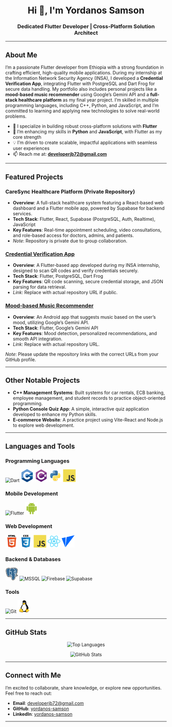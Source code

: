<h1 align="center">Hi 👋, I'm Yordanos Samson</h1>
<h3 align="center">Dedicated Flutter Developer | Cross-Platform Solution Architect</h3>


---

## About Me

I’m a passionate Flutter developer from Ethiopia with a strong foundation in crafting efficient, high-quality mobile applications. During my internship at the Information Network Security Agency (INSA), I developed a **Credential Verification App**, integrating Flutter with PostgreSQL and Dart Frog for secure data handling. My portfolio also includes personal projects like a **mood-based music recommender** using Google’s Gemini API and a **full-stack healthcare platform** as my final year project. I’m skilled in multiple programming languages, including C++, Python, and JavaScript, and I’m committed to learning and applying new technologies to solve real-world problems.

- 🔭 I specialize in building robust cross-platform solutions with **Flutter**  
- 🌱 I’m enhancing my skills in **Python** and **JavaScript**, with Flutter as my core strength  
- 💡 I’m driven to create scalable, impactful applications with seamless user experiences  
- 📫 Reach me at: **developerjb72@gmail.com**  

---

## Featured Projects

### CareSync Healthcare Platform (Private Repository)
- **Overview**: A full-stack healthcare system featuring a React-based web dashboard and a Flutter mobile app, powered by Supabase for backend services.  
- **Tech Stack**: Flutter, React, Supabase (PostgreSQL, Auth, Realtime), JavaScript  
- **Key Features**: Real-time appointment scheduling, video consultations, and role-based access for doctors, admins, and patients.  
- *Note*: Repository is private due to group collaboration.  

### [Credential Verification App](https://github.com/yordanos-samson/credential-verification-app)
- **Overview**: A Flutter-based app developed during my INSA internship, designed to scan QR codes and verify credentials securely.  
- **Tech Stack**: Flutter, PostgreSQL, Dart Frog  
- **Key Features**: QR code scanning, secure credential storage, and JSON parsing for data retrieval.  
- *Link*: Replace with actual repository URL if public.

### [Mood-based Music Recommender](https://github.com/yordanos-samson/mood-music-recommender)
- **Overview**: An Android app that suggests music based on the user’s mood, utilizing Google’s Gemini API.  
- **Tech Stack**: Flutter, Google’s Gemini API  
- **Key Features**: Mood detection, personalized recommendations, and smooth API integration.  
- *Link*: Replace with actual repository URL.

*Note*: Please update the repository links with the correct URLs from your GitHub profile.

---

## Other Notable Projects

- **C++ Management Systems**: Built systems for car rentals, ECB banking, employee management, and student records to practice object-oriented programming.  
- **Python Console Quiz App**: A simple, interactive quiz application developed to enhance my Python skills.  
- **E-commerce Website**: A practice project using Vite-React and Node.js to explore web development.  

---

## Languages and Tools

### Programming Languages  
<p>
  <img src="https://www.vectorlogo.zone/logos/dartlang/dartlang-icon.svg" alt="Dart" width="40" height="40"/>
  <img src="https://raw.githubusercontent.com/devicons/devicon/master/icons/cplusplus/cplusplus-original.svg" alt="C++" width="40" height="40"/>
  <img src="https://raw.githubusercontent.com/devicons/devicon/master/icons/csharp/csharp-original.svg" alt="C#" width="40" height="40"/>
  <img src="https://raw.githubusercontent.com/devicons/devicon/master/icons/python/python-original.svg" alt="Python" width="40" height="40"/>
  <img src="https://raw.githubusercontent.com/devicons/devicon/master/icons/javascript/javascript-original.svg" alt="JavaScript" width="40" height="40"/>
</p>

### Mobile Development  
<p>
  <img src="https://www.vectorlogo.zone/logos/flutterio/flutterio-icon.svg" alt="Flutter" width="40" height="40"/>
  <img src="https://raw.githubusercontent.com/devicons/devicon/master/icons/android/android-original.svg" alt="Android Studio" width="40" height="40"/>
</p>

### Web Development  
<p>
  <img src="https://raw.githubusercontent.com/devicons/devicon/master/icons/html5/html5-original-wordmark.svg" alt="HTML5" width="40" height="40"/>
  <img src="https://raw.githubusercontent.com/devicons/devicon/master/icons/css3/css3-original-wordmark.svg" alt="CSS3" width="40" height="40"/>
  <img src="https://raw.githubusercontent.com/devicons/devicon/master/icons/javascript/javascript-original.svg" alt="JavaScript" width="40" height="40"/>
  <img src="https://raw.githubusercontent.com/devicons/devicon/master/icons/react/react-original.svg" alt="React" width="40" height="40"/>
  <img src="https://raw.githubusercontent.com/devicons/devicon/master/icons/vite/vite-original.svg" alt="Vite" width="40" height="40"/>
</p>

### Backend & Databases  
<p>
  <img src="https://raw.githubusercontent.com/devicons/devicon/master/icons/postgresql/postgresql-original.svg" alt="PostgreSQL" width="40" height="40"/>
  <img src="https://www.svgrepo.com/show/303229/microsoft-sql-server-logo.svg" alt="MSSQL" width="40" height="40"/>
  <img src="https://www.vectorlogo.zone/logos/firebase/firebase-icon.svg" alt="Firebase" width="40" height="40"/>
  <img src="https://raw.githubusercontent.com/simple-icons/simple-icons/develop/icons/supabase.svg" alt="Supabase" width="40" height="40"/>
</p>

### Tools  
<p>
  <img src="https://www.vectorlogo.zone/logos/git-scm/git-scm-icon.svg" alt="Git" width="40" height="40"/>
  <img src="https://raw.githubusercontent.com/devicons/devicon/master/icons/linux/linux-original.svg" alt="Linux" width="40" height="40"/>
</p>

---

## GitHub Stats

<p align="center">
  <img src="https://github-readme-stats.vercel.app/api/top-langs?username=yordanos-samson&show_icons=true&locale=en&layout=compact" alt="Top Languages" />
</p>

<p align="center">
  <img src="https://github-readme-stats.vercel.app/api?username=yordanos-samson&show_icons=true&locale=en" alt="GitHub Stats" />
</p>


---

## Connect with Me

I’m excited to collaborate, share knowledge, or explore new opportunities. Feel free to reach out:

- **Email**: [developerjb72@gmail.com](mailto:developerjb72@gmail.com)  
- **GitHub**: [yordanos-samson](https://github.com/yordanos-samson)  
- **LinkedIn**: [yordanos-samson](https://linkedin.com/in/yordanos-samson)  

---
